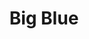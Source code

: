 ---
layout: info
type: Standard
title: Big Blue
section: scuba diving
logo: placeholder
ratings:
phone: "27518"
email:
address:
description:
---